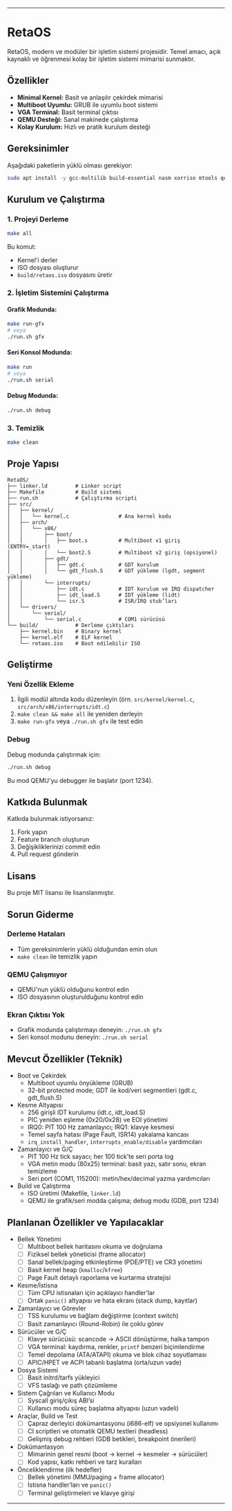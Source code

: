 ---

# RetaOS

RetaOS, modern ve modüler bir işletim sistemi projesidir. Temel amacı, açık kaynaklı ve öğrenmesi kolay bir işletim sistemi mimarisi sunmaktır.

## Özellikler

- **Minimal Kernel:** Basit ve anlaşılır çekirdek mimarisi
- **Multiboot Uyumlu:** GRUB ile uyumlu boot sistemi
- **VGA Terminal:** Basit terminal çıktısı
- **QEMU Desteği:** Sanal makinede çalıştırma
- **Kolay Kurulum:** Hızlı ve pratik kurulum desteği

## Gereksinimler

Aşağıdaki paketlerin yüklü olması gerekiyor:

```bash
sudo apt install -y gcc-multilib build-essential nasm xorriso mtools qemu-system-x86 grub-pc-bin
```

## Kurulum ve Çalıştırma

### 1. Projeyi Derleme

```bash
make all
```

Bu komut:
- Kernel'i derler
- ISO dosyası oluşturur
- `build/retaos.iso` dosyasını üretir

### 2. İşletim Sistemini Çalıştırma

#### Grafik Modunda:
```bash
make run-gfx
# veya
./run.sh gfx
```

#### Seri Konsol Modunda:
```bash
make run
# veya
./run.sh serial
```

#### Debug Modunda:
```bash
./run.sh debug
```

### 3. Temizlik

```bash
make clean
```

## Proje Yapısı

```
RetaOS/
├── linker.ld         # Linker script
├── Makefile          # Build sistemi
├── run.sh            # Çalıştırma scripti
├── src/
│   ├── kernel/
│   │   └── kernel.c                # Ana kernel kodu
│   ├── arch/
│   │   └── x86/
│   │       ├── boot/
│   │       │   ├── boot.s          # Multiboot v1 giriş (ENTRY=_start)
│   │       │   └── boot2.S         # Multiboot v2 giriş (opsiyonel)
│   │       ├── gdt/
│   │       │   ├── gdt.c           # GDT kurulum
│   │       │   └── gdt_flush.S     # GDT yükleme (lgdt, segment yükleme)
│   │       └── interrupts/
│   │           ├── idt.c           # IDT kurulum ve IRQ dispatcher
│   │           ├── idt_load.S      # IDT yükleme (lidt)
│   │           └── isr.S           # ISR/IRQ stub’ları
│   └── drivers/
│       └── serial/
│           └── serial.c            # COM1 sürücüsü
└── build/            # Derleme çıktıları
    ├── kernel.bin    # Binary kernel
    ├── kernel.elf    # ELF kernel
    └── retaos.iso    # Boot edilebilir ISO
```

## Geliştirme

### Yeni Özellik Ekleme

1. İlgili modül altında kodu düzenleyin (örn. `src/kernel/kernel.c`, `src/arch/x86/interrupts/idt.c`)
2. `make clean && make all` ile yeniden derleyin
3. `make run-gfx` veya `./run.sh gfx` ile test edin

### Debug

Debug modunda çalıştırmak için:
```bash
./run.sh debug
```

Bu mod QEMU'yu debugger ile başlatır (port 1234).

## Katkıda Bulunmak

Katkıda bulunmak istiyorsanız:
1. Fork yapın
2. Feature branch oluşturun
3. Değişikliklerinizi commit edin
4. Pull request gönderin

## Lisans

Bu proje MIT lisansı ile lisanslanmıştır.

## Sorun Giderme

### Derleme Hataları
- Tüm gereksinimlerin yüklü olduğundan emin olun
- `make clean` ile temizlik yapın

### QEMU Çalışmıyor
- QEMU'nun yüklü olduğunu kontrol edin
- ISO dosyasının oluşturulduğunu kontrol edin

### Ekran Çıktısı Yok
- Grafik modunda çalıştırmayı deneyin: `./run.sh gfx`
- Seri konsol modunu deneyin: `./run.sh serial`

## Mevcut Özellikler (Teknik)

- Boot ve Çekirdek
  - Multiboot uyumlu önyükleme (GRUB)
  - 32-bit protected mode; GDT ile kod/veri segmentleri (gdt.c, gdt_flush.S)
- Kesme Altyapısı
  - 256 girişli IDT kurulumu (idt.c, idt_load.S)
  - PIC yeniden eşleme (0x20/0x28) ve EOI yönetimi
  - IRQ0: PIT 100 Hz zamanlayıcı; IRQ1: klavye kesmesi
  - Temel sayfa hatası (Page Fault, ISR14) yakalama kancası
  - `irq_install_handler`, `interrupts_enable/disable` yardımcıları
- Zamanlayıcı ve G/Ç
  - PIT 100 Hz tick sayacı; her 100 tick’te seri porta log
  - VGA metin modu (80x25) terminal: basit yazı, satır sonu, ekran temizleme
  - Seri port (COM1, 115200): metin/hex/decimal yazma yardımcıları
- Build ve Çalıştırma
  - ISO üretimi (Makefile, `linker.ld`)
  - QEMU ile grafik/seri modda çalışma; debug modu (GDB, port 1234)

## Planlanan Özellikler ve Yapılacaklar

- Bellek Yönetimi
  - [ ] Multiboot bellek haritasını okuma ve doğrulama
  - [ ] Fiziksel bellek yöneticisi (frame allocator)
  - [ ] Sanal bellek/paging etkinleştirme (PDE/PTE) ve CR3 yönetimi
  - [ ] Basit kernel heap (`kmalloc`/`kfree`)
  - [ ] Page Fault detaylı raporlama ve kurtarma stratejisi
- Kesme/İstisna
  - [ ] Tüm CPU istisnaları için açıklayıcı handler’lar
  - [ ] Ortak `panic()` altyapısı ve hata ekranı (stack dump, kayıtlar)
- Zamanlayıcı ve Görevler
  - [ ] TSS kurulumu ve bağlam değiştirme (context switch)
  - [ ] Basit zamanlayıcı (Round-Robin) ile çoklu görev
- Sürücüler ve G/Ç
  - [ ] Klavye sürücüsü: scancode → ASCII dönüştürme, halka tampon
  - [ ] VGA terminal: kaydırma, renkler, `printf` benzeri biçimlendirme
  - [ ] Temel depolama (ATA/ATAPI) okuma ve blok cihaz soyutlaması
  - [ ] APIC/HPET ve ACPI tabanlı başlatma (orta/uzun vade)
- Dosya Sistemi
  - [ ] Basit initrd/tarfs yükleyici
  - [ ] VFS taslağı ve path çözümleme
- Sistem Çağrıları ve Kullanıcı Modu
  - [ ] Syscall giriş/çıkış ABI’si
  - [ ] Kullanıcı modu süreç başlatma altyapısı (uzun vadeli)
- Araçlar, Build ve Test
  - [ ] Çapraz derleyici dokümantasyonu (i686-elf) ve opsiyonel kullanımı
  - [ ] CI scriptleri ve otomatik QEMU testleri (headless)
  - [ ] Gelişmiş debug rehberi (GDB betikleri, breakpoint önerileri)
- Dokümantasyon
  - [ ] Mimarinin genel resmi (boot → kernel → kesmeler → sürücüler)
  - [ ] Kod yapısı, katkı rehberi ve tarz kuralları

- Önceliklendirme (ilk hedefler)
  - [ ] Bellek yönetimi (MMU/paging + frame allocator)
  - [ ] İstisna handler’ları ve `panic()`
  - [ ] Terminal geliştirmeleri ve klavye girişi

---